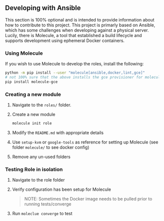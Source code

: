 ## Developing with Ansible

This section is 100% optional and is intended to provide information about how to contribute to this project.  This project is primarly based on Ansible, which has some challenges when developing against a physical server. Lucily, there is Molecule, a tool that established a build lifecycle and supports development using ephemeral Docker containers.

### Using Molecule

If you wish to use Molecule to develop the roles, install the following:

```bash
python -m pip install --user "molecule[ansible,docker,lint,gce]"
# not 100% sure that the above installs the gce provisioner for molecule, so repeat just in case
pip install molecule-gce
```

### Creating a new module

1. Navigate to the `roles/` folder.

1. Create a new module
    ```bash
    molecule init role
    ```
1. Modify the `README.md` with appropriate details

1. Use `setup-kvm` or `google-tools` as reference for setting up Molecule (see folder `molecule/` to see docker config)

1. Remove any un-used folders

### Testing Role in isolation

1. Navigate to the role folder

1. Verify configuration has been setup for Molecule

    > NOTE: Sometimes the Docker image needs to be pulled prior to running tests/converge

1. Run `moleclue converge` to test
